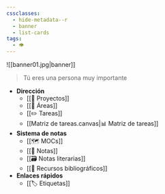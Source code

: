 ```yaml
---
cssclasses:
  - hide-metadata--r
  - banner
  - list-cards
tags:
  - 👁️
---
```

![[banner01.jpg|banner]]
> Tú eres una persona muy importante
- **Dirección**
	- [[💼 Proyectos]]
	- [[🌟 Áreas]]
	- [[✏️ Tareas]]
	- [[Matriz de tareas.canvas|📊 Matriz de tareas]]
- **Sistema de notas**
	- [[🗺️ MOCs]]
	- [[📝 Notas]]
	- [[🗃️ Notas literarias]]
	- [[📌 Recursos bibliográficos]]
- **Enlaces rápidos**
	- [[🏷️ Etiquetas]]